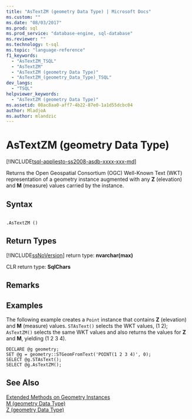 ```yaml
---
title: "AsTextZM (geometry Data Type) | Microsoft Docs"
ms.custom: ""
ms.date: "08/03/2017"
ms.prod: sql
ms.prod_service: "database-engine, sql-database"
ms.reviewer: ""
ms.technology: t-sql
ms.topic: "language-reference"
f1_keywords: 
  - "AsTextZM_TSQL"
  - "AsTextZM"
  - "AsTextZM (geometry Data Type)"
  - "AsTextZM_(geometry_Data_Type)_TSQL"
dev_langs: 
  - "TSQL"
helpviewer_keywords: 
  - "AsTextZM (geometry Data Type)"
ms.assetid: 08ac8aa0-aff7-4b22-87e0-1a1d55dcbc04
author: MladjoA
ms.author: mlandzic 
---
```

# AsTextZM (geometry Data Type)
[!INCLUDE[tsql-appliesto-ss2008-asdb-xxxx-xxx-md](../../includes/tsql-appliesto-ss2008-asdb-xxxx-xxx-md.md)]

Returns the Open Geospatial Consortium (OGC) Well-Known Text (WKT) representation of a geometry instance augmented with any **Z** (elevation) and **M** (measure) values carried by the instance.
  
## Syntax  
  
```  
  
.AsTextZM ()  
```  
  
## Return Types  
 [!INCLUDE[ssNoVersion](../../includes/ssnoversion-md.md)] return type: **nvarchar(max)**  
  
 CLR return type: **SqlChars**  
  
## Remarks  
  
## Examples  
 The following example creates a `Point` instance that contains **Z** (elevation) and **M** (measure) values. `STAsText()` selects the WKT values, (1 2); `AsTextZM()` selects the same WKT values and also returns the values for **Z** and **M**, yielding (1 2 3 4).  
  
```  
DECLARE @g geometry;  
SET @g = geometry::STGeomFromText('POINT(1 2 3 4)', 0);  
SELECT @g.STAsText();  
SELECT @g.AsTextZM();  
```  
  
## See Also  
 [Extended Methods on Geometry Instances](../../t-sql/spatial-geometry/extended-methods-on-geometry-instances.md)   
 [M &#40;geometry Data Type&#41;](../../t-sql/spatial-geometry/m-geometry-data-type.md)   
 [Z &#40;geometry Data Type&#41;](../../t-sql/spatial-geometry/z-geometry-data-type.md)  
  
  

